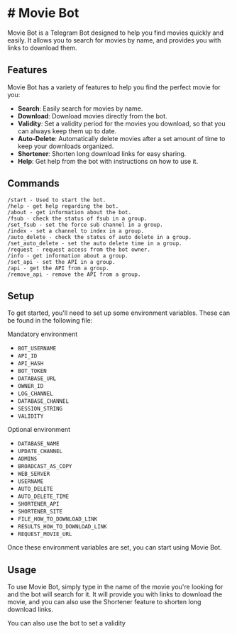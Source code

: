 
# # Movie Bot

Movie Bot is a Telegram Bot designed to help you find movies quickly and easily. It allows you to search for movies by name, and provides you with links to download them.

## Features

Movie Bot has a variety of features to help you find the perfect movie for you: 

- **Search**: Easily search for movies by name.
- **Download**: Download movies directly from the bot.
- **Validity**: Set a validity period for the movies you download, so that you can always keep them up to date.
- **Auto-Delete**: Automatically delete movies after a set amount of time to keep your downloads organized.
- **Shortener**: Shorten long download links for easy sharing.
- **Help**: Get help from the bot with instructions on how to use it.

## Commands
```
/start - Used to start the bot.
/help - get help regarding the bot.
/about - get information about the bot.
/fsub - check the status of fsub in a group.
/set_fsub - set the force sub channel in a group. 
/index - set a channel to index in a group.
/auto_delete - check the status of auto delete in a group.
/set_auto_delete - set the auto delete time in a group.
/request - request access from the bot owner.
/info - get information about a group.
/set_api - set the API in a group.
/api - get the API from a group.
/remove_api - remove the API from a group.
```
## Setup

To get started, you'll need to set up some environment variables. These can be found in the following file:

Mandatory environment

 - `BOT_USERNAME`
 - `API_ID`
 - `API_HASH`
 - `BOT_TOKEN`
 - `DATABASE_URL`
 - `OWNER_ID`
 - `LOG_CHANNEL`
 - `DATABASE_CHANNEL`
 - `SESSION_STRING`
 - `VALIDITY`

Optional environment

 - `DATABASE_NAME`
 - `UPDATE_CHANNEL`
 - `ADMINS`
 - `BROADCAST_AS_COPY`
 - `WEB_SERVER`
 - `USERNAME`
 - `AUTO_DELETE`
 - `AUTO_DELETE_TIME`
 - `SHORTENER_API`
 - `SHORTENER_SITE`
 - `FILE_HOW_TO_DOWNLOAD_LINK`
 - `RESULTS_HOW_TO_DOWNLOAD_LINK`
 - `REQUEST_MOVIE_URL`


Once these environment variables are set, you can start using Movie Bot.

## Usage

To use Movie Bot, simply type in the name of the movie you're looking for and the bot will search for it. It will provide you with links to download the movie, and you can also use the Shortener feature to shorten long download links.

You can also use the bot to set a validity
